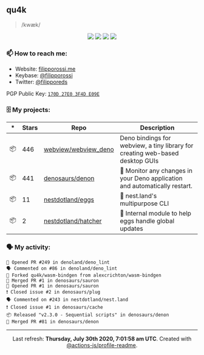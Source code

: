 ## qu4k

> /kwæk/

<p align="center">
  <img src="https://img.shields.io/badge/last%20major%20release-aug.%202000-important" />
  <img src="https://img.shields.io/badge/unminified%20size-6%20feet%206%20inches-informational" />
  <img src="https://img.shields.io/badge/vulnerabilities-high-critical" />
  <img src="https://img.shields.io/badge/code%20quality-A%20for%20effort-success" />
</p>

### 📫 How to reach me:

- Website: [filipporossi.me](https://filipporossi.me/)
- Keybase: [@filipporossi](https://keybase.io/filipporossi)
- Twitter: [@filipporeds](https://keybase.io/filipporeds)

PGP Public Key: [`170D 27E0 3F4D E09E`](https://keybase.io/filipporossi/pgp_keys.asc)

### 🗄 My projects:

|*|Stars|Repo|Description|
|---|---|---|---|
| 📦 | 446 | [webview/webview_deno](https://github.com/webview/webview_deno) | Deno bindings for webview, a tiny library for creating web-based desktop GUIs |
| 📦 | 441 | [denosaurs/denon](https://github.com/denosaurs/denon) | 👀 Monitor any changes in your Deno application and automatically restart. |
| 📦 | 11 | [nestdotland/eggs](https://github.com/nestdotland/eggs) | 🥚 nest.land's multipurpose CLI |
| 📦 | 2 | [nestdotland/hatcher](https://github.com/nestdotland/hatcher) | 🐣 Internal module to help eggs handle global updates |

### 🗣 My activity:

```
💪 Opened PR #249 in denoland/deno_lint
🗣 Commented on #86 in denoland/deno_lint
🍴 Forked qu4k/wasm-bindgen from alexcrichton/wasm-bindgen
🎉 Merged PR #1 in denosaurs/sauron
💪 Opened PR #1 in denosaurs/sauron
❗️ Closed issue #2 in denosaurs/plug
🗣 Commented on #243 in nestdotland/nest.land
❗️ Closed issue #1 in denosaurs/cache
📦 Released "v2.3.0 - Sequential scripts" in denosaurs/denon
🎉 Merged PR #81 in denosaurs/denon
```

------------
<p align="center">Last refresh: <b>Thursday, July 30th 2020, 7:01:58 am UTC</b>. Created with <a href=https://github.com/marketplace/actions/profile-readme>@actions-js/profile-readme</a>.</p>

